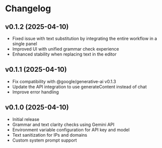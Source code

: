 # Changelog

## v0.1.2 (2025-04-10)

- Fixed issue with text substitution by integrating the entire workflow in a single panel
- Improved UI with unified grammar check experience
- Enhanced stability when replacing text in the editor

## v0.1.1 (2025-04-10)

- Fix compatibility with @google/generative-ai v0.1.3
- Update the API integration to use generateContent instead of chat
- Improve error handling

## v0.1.0 (2025-04-10)

- Initial release
- Grammar and text clarity checks using Gemini API
- Environment variable configuration for API key and model
- Text sanitization for IPs and domains
- Custom system prompt support